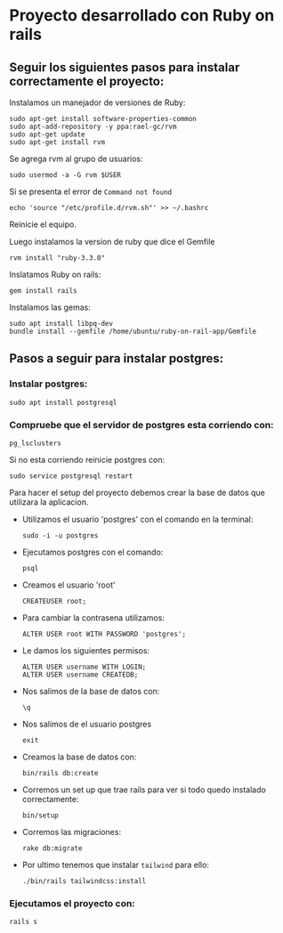 # Proyecto desarrollado con Ruby on rails
## Seguir los siguientes pasos para instalar correctamente el proyecto:

Instalamos un manejador de versiones de Ruby:

    sudo apt-get install software-properties-common
    sudo apt-add-repository -y ppa:rael-gc/rvm
    sudo apt-get update
    sudo apt-get install rvm

Se agrega rvm al grupo de usuarios:
    
    sudo usermod -a -G rvm $USER

Si se presenta el error de ```Command not found```

    echo 'source "/etc/profile.d/rvm.sh"' >> ~/.bashrc

Reinicie el equipo.

Luego instalamos la version de ruby que dice el Gemfile

    rvm install "ruby-3.3.0"

Inslatamos Ruby on rails:

    gem install rails

Instalamos las gemas:

    sudo apt install libpq-dev
    bundle install --gemfile /home/ubuntu/ruby-on-rail-app/Gemfile

## Pasos a seguir para instalar postgres:
### Instalar postgres:
    sudo apt install postgresql

### Compruebe que el servidor de postgres esta corriendo con:
    pg_lsclusters
Si no esta corriendo reinicie postgres con: 
    
    sudo service postgresql restart

Para hacer el setup del proyecto debemos crear la base de datos que utilizara la aplicacion.

- Utilizamos el usuario 'postgres' con el comando en la terminal:

    ```
    sudo -i -u postgres
    ```

- Ejecutamos postgres con el comando:

    ```
    psql
    ```

- Creamos el usuario 'root'

    ```
    CREATEUSER root;
    ```

- Para cambiar la contrasena utilizamos:
    
    ```
    ALTER USER root WITH PASSWORD 'postgres';
    ```

- Le damos los siguientes permisos:

    ```
    ALTER USER username WITH LOGIN;
    ALTER USER username CREATEDB;
    ```

- Nos salimos de la base de datos con: 
    
    ```
    \q
    ```

- Nos salimos de el usuario postgres

    ```
    exit
    ```

- Creamos la base de datos con:

    ```
    bin/rails db:create
    ```

- Corremos un set up que trae rails para ver si todo quedo instalado correctamente:

    ```
    bin/setup
    ```

- Corremos las migraciones:

    ```
    rake db:migrate
    ```

- Por ultimo tenemos que instalar ```tailwind``` para ello:

    ```
    ./bin/rails tailwindcss:install
    ```


### Ejecutamos el proyecto con:

    rails s

